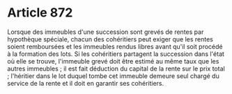 # Article 872

Lorsque des immeubles d'une succession sont grevés de rentes par hypothèque spéciale, chacun des cohéritiers peut exiger que les rentes soient remboursées et les immeubles rendus libres avant qu'il soit procédé à la formation des lots. Si les cohéritiers partagent la succession dans l'état où elle se trouve, l'immeuble grevé doit être estimé au même taux que les autres immeubles ; il est fait déduction du capital de la rente sur le prix total ; l'héritier dans le lot duquel tombe cet immeuble demeure seul chargé du service de la rente et il doit en garantir ses cohéritiers.